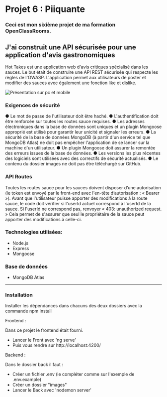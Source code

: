 # Projet 6 : Piiquante

### Ceci est mon sixième projet de ma formation OpenClassRooms.

## J'ai construit une API sécurisée pour une application d'avis gastronomiques

Hot Takes est une application web d'avis critiques spécialisé dans les sauces. Le but était de construire une API REST sécurisée qui respecte les règles de l'OWASP. L'application permet aux utilisateurs de poster et modifier des sauces avec également une fonction like et dislike.

![Présentation sur pc et mobile](https://github.com/CharonTom/my-website/blob/main/src/images/piiquante.png)

### Exigences de sécurité

● Le mot de passe de l'utilisateur doit être haché.
● L'authentification doit être renforcée sur toutes les routes sauce requises.
● Les adresses électroniques dans la base de données sont uniques et un plugin Mongoose approprié est utilisé pour garantir leur unicité et signaler
les erreurs.
● La sécurité de la base de données MongoDB (à partir d'un service tel que
MongoDB Atlas) ne doit pas empêcher l'application de se lancer sur la
machine d'un utilisateur.
● Un plugin Mongoose doit assurer la remontée des erreurs issues de la base
de données.
● Les versions les plus récentes des logiciels sont utilisées avec des correctifs
de sécurité actualisés.
● Le contenu du dossier images ne doit pas être téléchargé sur GitHub.

### API Routes

Toutes les routes sauce pour les sauces doivent disposer d’une autorisation (le
token est envoyé par le front-end avec l'en-tête d’autorisation : « Bearer <token> »).
Avant que l'utilisateur puisse apporter des modifications à la route sauce, le code
doit vérifier si l'userId actuel correspond à l'userId de la sauce. Si l'userId ne
correspond pas, renvoyer « 403: unauthorized request. » Cela permet de s'assurer
que seul le propriétaire de la sauce peut apporter des modifications à celle-ci.




### Technologies utilisées:

- Node.js
- Express
- Mongoose

### Base de données

- MongoDB Atlas

---

### Installation

Installer les dépendances dans chacuns des deux dossiers avec la commande npm install

Frontend :

Dans ce projet le frontend était fourni.

- Lancer le Front avec 'ng serve'
- Puis vous rendre sur http://localhost:4200/

Backend :

Dans le dossier back il faut :

- Créer un fichier .env (le compléter comme sur l'exemple de .env.example)
- Créer un dossier "images"
- Lancer le Back avec 'nodemon server'
